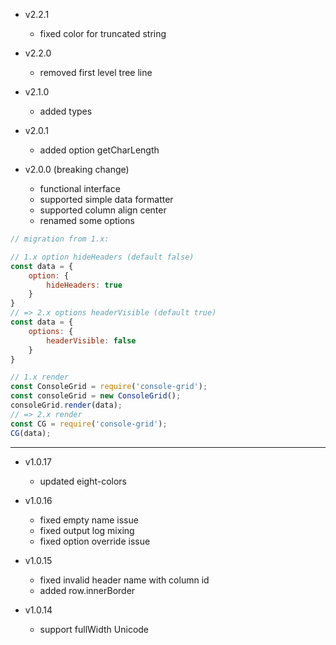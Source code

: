 * v2.2.1
    - fixed color for truncated string

* v2.2.0
    - removed first level tree line

* v2.1.0
    - added types

* v2.0.1
    - added option getCharLength

* v2.0.0 (breaking change)
    - functional interface 
    - supported simple data formatter
    - supported column align center
    - renamed some options
```js
// migration from 1.x:

// 1.x option hideHeaders (default false)
const data = {
    option: {
        hideHeaders: true
    }
}
// => 2.x options headerVisible (default true)
const data = {
    options: {
        headerVisible: false
    }
}

// 1.x render
const ConsoleGrid = require('console-grid');
const consoleGrid = new ConsoleGrid();
consoleGrid.render(data);
// => 2.x render
const CG = require('console-grid');
CG(data);

```

---

* v1.0.17
    - updated eight-colors

* v1.0.16
    - fixed empty name issue
    - fixed output log mixing
    - fixed option override issue

* v1.0.15
    - fixed invalid header name with column id
    - added row.innerBorder

* v1.0.14
    - support fullWidth Unicode